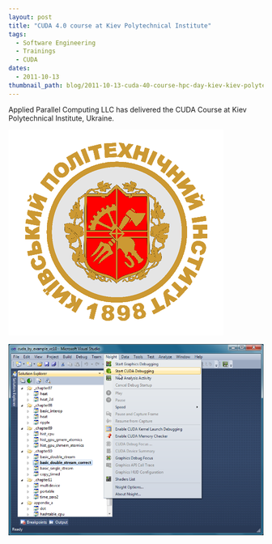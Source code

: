 ```yaml
---
layout: post
title: "CUDA 4.0 course at Kiev Polytechnical Institute"
tags:
  - Software Engineering
  - Trainings
  - CUDA
dates:
  - 2011-10-13
thumbnail_path: blog/2011-10-13-cuda-40-course-hpc-day-kiev-kiev-polytechnical-institute/NTUU_KPI_logo.png
---
```


Applied Parallel Computing LLC has delivered the CUDA Course at Kiev Polytechnical Institute, Ukraine.

![alt text](\assets\img\blog\2011-10-13-cuda-40-course-hpc-day-kiev-kiev-polytechnical-institute/NTUU_KPI_logo.png "Logo Title Text 1")

![alt text](\assets\img\blog\2011-10-13-cuda-40-course-hpc-day-kiev-kiev-polytechnical-institute/vlcsnap-2020-04-27-14h08m22s079.png "Logo Title Text 1")
